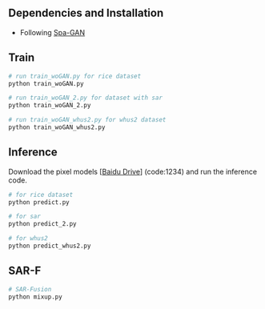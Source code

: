 ## Dependencies and Installation

- Following [Spa-GAN](https://github.com/Penn000/SpA-GAN_for_cloud_removal)

## Train

```bash
# run train_woGAN.py for rice dataset
python train_woGAN.py

# run train_woGAN_2.py for dataset with sar
python train_woGAN_2.py

# run train_woGAN_whus2.py for whus2 dataset
python train_woGAN_whus2.py
```

## Inference

Download the pixel models [[Baidu Drive](https://pan.baidu.com/s/1EsbT-3bQKbBug7LPshAnnw  )] (code:1234) and run the inference code.

```bash
# for rice dataset
python predict.py

# for sar
python predict_2.py

# for whus2
python predict_whus2.py
```

## SAR-F

```bash
# SAR-Fusion
python mixup.py
```


